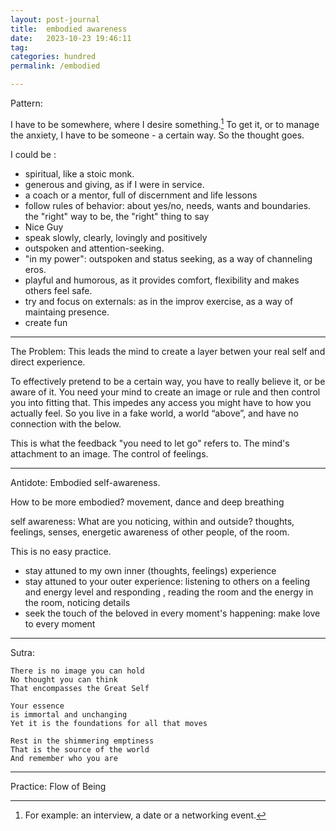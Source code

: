 ```yaml
---
layout: post-journal
title:  embodied awareness
date:   2023-10-23 19:46:11
tag: 
categories: hundred
permalink: /embodied

---
```


Pattern:

I have to be somewhere, where I desire something.[^event] To get it, or to manage the anxiety, I have to be someone - a certain way. So the thought goes. 

[^event]: For example: an interview, a date or a networking event. 

I could be :

* spiritual, like a stoic monk.
* generous and giving, as if I were in service.
* a coach or a mentor, full of discernment and life lessons 
* follow rules of behavior: about yes/no, needs, wants and boundaries. the "right" way to be, the "right" thing to say
* Nice Guy
* speak slowly, clearly, lovingly and positively
* outspoken and attention-seeking.
* "in my power": outspoken and status seeking, as a way of channeling eros.
* playful and humorous, as it provides comfort, flexibility and makes others feel safe.
* try and focus on externals: as in the improv exercise, as a way of maintaing presence.
* create fun

-----

The Problem: This leads the mind to create a layer betwen your real self and direct experience.

To effectively pretend to be a certain way, you have to really believe it, or be aware of it. You need your mind to create an image or rule and then control you into fitting that. This impedes any access you might have to how you actually feel. So you live in a fake world, a world “above”, and have no connection with the below. 


This is what the feedback "you need to let go" refers to. The mind's attachment to an image. The control of feelings. 


-------


Antidote: Embodied self-awareness.

How to be more embodied? movement, dance and deep breathing

self awareness: What are you noticing, within and outside?  thoughts, feelings, senses, energetic awareness of other people, of the room. 

This is no easy practice. 

* stay attuned to my own inner (thoughts, feelings) experience 
* stay attuned to your outer experience: listening to others on a feeling and energy level and responding , reading the room and the energy in the room, noticing details
* seek the touch of the beloved in every moment's happening: make love to every moment

-----

Sutra:

```
There is no image you can hold
No thought you can think 
That encompasses the Great Self

Your essence
is immortal and unchanging
Yet it is the foundations for all that moves

Rest in the shimmering emptiness
That is the source of the world
And remember who you are
```

----

Practice: Flow of Being
